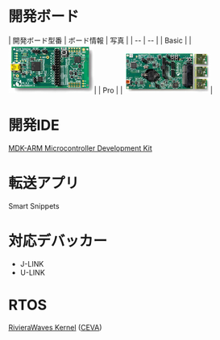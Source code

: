 # 開発ボード

| 開発ボード型番 | ボード情報 | 写真 |
| -- | -- |
| Basic | []() | ![](dialog_basic.png)|
| Pro | []() | ![](dialog_pro.png)|

# 開発IDE

[MDK-ARM Microcontroller Development Kit](http://www.keil.com/arm/mdk.asp)

# 転送アプリ

Smart Snippets

# 対応デバッカー

* J-LINK
* U-LINK

# RTOS

[RivieraWaves Kernel](http://www.ceva-dsp.com/RivieraWaves-Bluetooth-Platforms) ([CEVA](http://www.ceva-dsp.com/))



